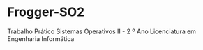 # Frogger-SO2
Trabalho Prático Sistemas Operativos II - 2 º Ano Licenciatura em Engenharia Informática
